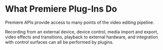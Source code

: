 # What Premiere Plug-Ins Do

Premiere APIs provide access to many points of the video editing pipeline.

Recording from an external device, device control, media import and export, video effects and transitions, playback to external hardware, and integration with control surfaces can all be performed by plugins.
